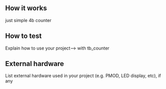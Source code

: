<!---

This file is used to generate your project datasheet. Please fill in the information below and delete any unused
sections.

You can also include images in this folder and reference them in the markdown. Each image must be less than
512 kb in size, and the combined size of all images must be less than 1 MB.
-->

## How it works

 just simple 4b counter

## How to test

Explain how to use your project--> with tb_counter

## External hardware

List external hardware used in your project (e.g. PMOD, LED display, etc), if any
